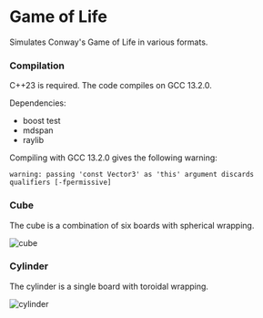 # Game of Life

Simulates Conway's Game of Life in various formats.

### Compilation

C++23 is required. The code compiles on GCC 13.2.0.

Dependencies:
- boost test
- mdspan
- raylib

Compiling with GCC 13.2.0 gives the following warning:

`warning: passing 'const Vector3' as 'this' argument discards qualifiers [-fpermissive]`

### Cube

The cube is a combination of six boards with spherical wrapping.

![cube](https://github.com/user-attachments/assets/a127e0e5-7fd3-405d-937c-d61e9f8dceb9)

### Cylinder

The cylinder is a single board with toroidal wrapping. 

![cylinder](https://github.com/user-attachments/assets/21d1126a-954d-4e6c-9db8-fa24b7224afd)
